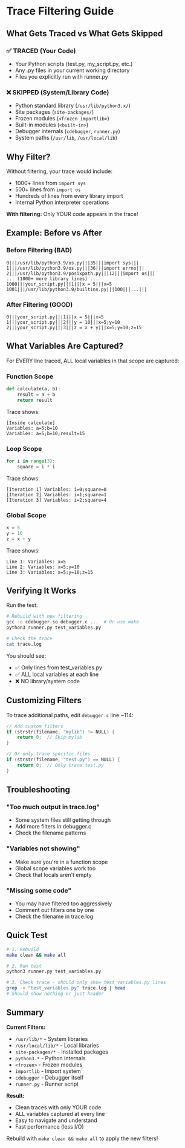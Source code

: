 # Trace Filtering Guide

## What Gets Traced vs What Gets Skipped

### ✅ TRACED (Your Code)
- Your Python scripts (test.py, my_script.py, etc.)
- Any .py files in your current working directory
- Files you explicitly run with runner.py

### ❌ SKIPPED (System/Library Code)
- Python standard library (`/usr/lib/python3.x/`)
- Site packages (`site-packages/`)
- Frozen modules (`<frozen importlib>`)
- Built-in modules (`<built-in>`)
- Debugger internals (`cdebugger`, `runner.py`)
- System paths (`/usr/lib`, `/usr/local/lib`)

## Why Filter?

Without filtering, your trace would include:
- 1000+ lines from `import sys`
- 500+ lines from `import os`  
- Hundreds of lines from every library import
- Internal Python interpreter operations

**With filtering:** Only YOUR code appears in the trace!

## Example: Before vs After

### Before Filtering (BAD)
```
0|||/usr/lib/python3.9/os.py|||35|||import sys|||
1|||/usr/lib/python3.9/os.py|||36|||import errno|||
2|||/usr/lib/python3.9/posixpath.py|||12|||import os|||
... (1000+ more library lines) ...
1000|||your_script.py|||1|||x = 5|||x=5
1001|||/usr/lib/python3.9/builtins.py|||100|||...|||
```

### After Filtering (GOOD)
```
0|||your_script.py|||1|||x = 5|||x=5
1|||your_script.py|||2|||y = 10|||x=5;y=10
2|||your_script.py|||3|||z = x + y|||x=5;y=10;z=15
```

## What Variables Are Captured?

For EVERY line traced, ALL local variables in that scope are captured:

### Function Scope
```python
def calculate(a, b):
    result = a + b
    return result
```

Trace shows:
```
[Inside calculate]
Variables: a=5;b=10
Variables: a=5;b=10;result=15
```

### Loop Scope
```python
for i in range(3):
    square = i * i
```

Trace shows:
```
[Iteration 1] Variables: i=0;square=0
[Iteration 2] Variables: i=1;square=1
[Iteration 3] Variables: i=2;square=4
```

### Global Scope
```python
x = 5
y = 10
z = x + y
```

Trace shows:
```
Line 1: Variables: x=5
Line 2: Variables: x=5;y=10
Line 3: Variables: x=5;y=10;z=15
```

## Verifying It Works

Run the test:
```bash
# Rebuild with new filtering
gcc -o cdebugger.so debugger.c ...  # Or use make
python3 runner.py test_variables.py

# Check the trace
cat trace.log
```

You should see:
- ✅ Only lines from test_variables.py
- ✅ ALL local variables at each line
- ❌ NO library/system code

## Customizing Filters

To trace additional paths, edit `debugger.c` line ~114:

```c
// Add custom filters
if (strstr(filename, "mylib") != NULL) {
    return 0;  // Skip mylib
}

// Or only trace specific files
if (strstr(filename, "test.py") == NULL) {
    return 0;  // Only trace test.py
}
```

## Troubleshooting

### "Too much output in trace.log"
- Some system files still getting through
- Add more filters in debugger.c
- Check the filename patterns

### "Variables not showing"
- Make sure you're in a function scope
- Global scope variables work too
- Check that locals aren't empty

### "Missing some code"
- You may have filtered too aggressively
- Comment out filters one by one
- Check the filename in trace.log

## Quick Test

```bash
# 1. Rebuild
make clean && make all

# 2. Run test
python3 runner.py test_variables.py

# 3. Check trace - should only show test_variables.py lines
grep -v "test_variables.py" trace.log | head
# Should show nothing or just header
```

## Summary

**Current Filters:**
- `/usr/lib/*` - System libraries
- `/usr/local/lib/*` - Local libraries  
- `site-packages/*` - Installed packages
- `python3.*` - Python internals
- `<frozen>` - Frozen modules
- `importlib` - Import system
- `cdebugger` - Debugger itself
- `runner.py` - Runner script

**Result:**
- Clean traces with only YOUR code
- ALL variables captured at every line
- Easy to navigate and understand
- Fast performance (less I/O)

Rebuild with `make clean && make all` to apply the new filters!
